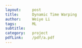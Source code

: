 ```yaml
---
layout:     post
title:      Dynamic Time Warping
author:     Weiye Li
tags: 		ML   
subtitle:  	
category:   project
pdfLink:    /pdf/a.pdf
---
```

<!-- Start Writing Below in Markdown -->

    
